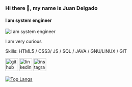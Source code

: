 

### Hi there 👋, my name is Juan Delgado
#### I am system engineer 
![I am system engineer ](https://user-images.githubusercontent.com/70461429/198889066-a8ed9837-9dd1-434e-89bb-311b5290769d.png)

I am very curious

Skills: HTML5 / CSS3/ JS / SQL / JAVA / GNU/LINUX / GIT


[<img src='https://cdn.jsdelivr.net/npm/simple-icons@3.0.1/icons/github.svg' alt='github' height='40'>](https://github.com/V3rax0)  [<img src='https://cdn.jsdelivr.net/npm/simple-icons@3.0.1/icons/linkedin.svg' alt='linkedin' height='40'>](https://www.linkedin.com/in/V3rax0/)  [<img src='https://cdn.jsdelivr.net/npm/simple-icons@3.0.1/icons/instagram.svg' alt='instagram' height='40'>](https://www.instagram.com/V3rax0/)  

[![Top Langs](https://github-readme-stats.vercel.app/api/top-langs/?username=V3rax0)](https://github.com/anuraghazra/github-readme-stats)

